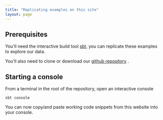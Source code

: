 ```yaml
---
title: "Replicating examples on this site"
layout: page
---
```


##  Prerequisites

You'll need the interactive build tool [sbt](https://www.scala-sbt.org/), you can replicate these examples to explore our data.

You'll also need  to clone or download our [github repository](https://github.com/hcmid) .

##  Starting a console


From a terminal in the root of the repository, open an interactive console

    sbt console

You can now copy/and paste working code snippets from this website into your console.
